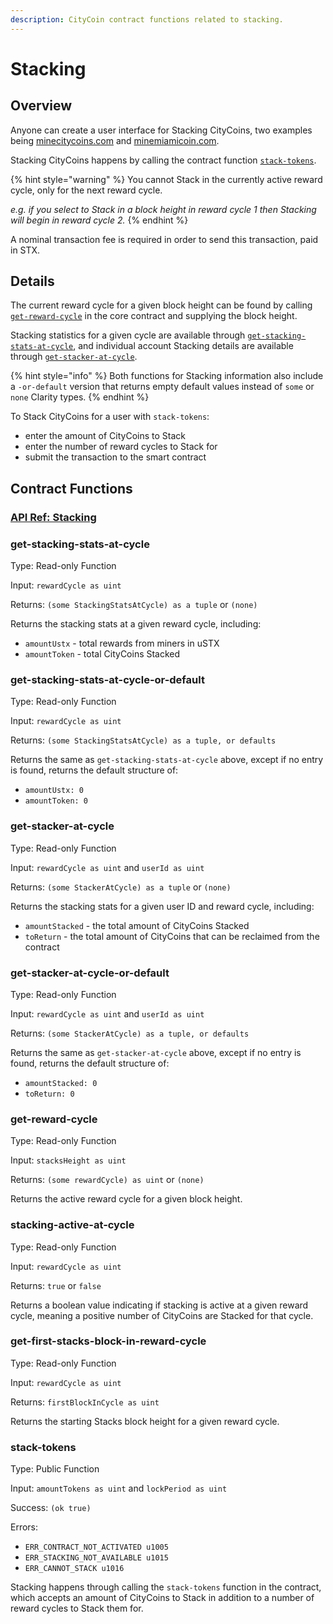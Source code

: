 ```yaml
---
description: CityCoin contract functions related to stacking.
---
```


# Stacking

## Overview

Anyone can create a user interface for Stacking CityCoins, two examples being [minecitycoins.com](https://minecitycoins.com) and [minemiamicoin.com](https://minemiamicoin.com).

Stacking CityCoins happens by calling the contract function [`stack-tokens`](stacking.md#stack-tokens).

{% hint style="warning" %}
You cannot Stack in the currently active reward cycle, only for the next reward cycle.

_e.g. if you select to Stack in a block height in reward cycle 1 then Stacking will begin in reward cycle 2._
{% endhint %}

A nominal transaction fee is required in order to send this transaction, paid in STX.

## Details

The current reward cycle for a given block height can be found by calling [`get-reward-cycle`](stacking.md#get-reward-cycle) in the core contract and supplying the block height.

Stacking statistics for a given cycle are available through [`get-stacking-stats-at-cycle`](stacking.md#get-stacking-stats-at-cycle), and individual account Stacking details are available through [`get-stacker-at-cycle`](stacking.md#get-stacker-at-cycle).

{% hint style="info" %}
Both functions for Stacking information also include a `-or-default` version that returns empty default values instead of `some` or `none` Clarity types.
{% endhint %}

To Stack CityCoins for a user with `stack-tokens`:

* enter the amount of CityCoins to Stack
* enter the number of reward cycles to Stack for
* submit the transaction to the smart contract

## Contract Functions

### [API Ref: Stacking](https://api.citycoins.co/docs#tag/Stacking)

### get-stacking-stats-at-cycle

Type: Read-only Function

Input: `rewardCycle as uint`

Returns: `(some StackingStatsAtCycle) as a tuple` or `(none)`

Returns the stacking stats at a given reward cycle, including:

* `amountUstx` - total rewards from miners in uSTX
* `amountToken` - total CityCoins Stacked

### get-stacking-stats-at-cycle-or-default

Type: Read-only Function

Input: `rewardCycle as uint`

Returns: `(some StackingStatsAtCycle) as a tuple, or defaults`

Returns the same as `get-stacking-stats-at-cycle` above, except if no entry is found, returns the default structure of:

* `amountUstx: 0`
* `amountToken: 0`

### get-stacker-at-cycle

Type: Read-only Function

Input: `rewardCycle as uint` and `userId as uint`

Returns: `(some StackerAtCycle) as a tuple` or `(none)`

Returns the stacking stats for a given user ID and reward cycle, including:

* `amountStacked` - the total amount of CityCoins Stacked
* `toReturn` - the total amount of CityCoins that can be reclaimed from the contract

### get-stacker-at-cycle-or-default

Type: Read-only Function

Input: `rewardCycle as uint` and `userId as uint`

Returns: `(some StackerAtCycle) as a tuple, or defaults`

Returns the same as `get-stacker-at-cycle` above, except if no entry is found, returns the default structure of:

* `amountStacked: 0`
* `toReturn: 0`

### get-reward-cycle

Type: Read-only Function

Input: `stacksHeight as uint`

Returns: `(some rewardCycle) as uint` or `(none)`

Returns the active reward cycle for a given block height.

### stacking-active-at-cycle

Type: Read-only Function

Input: `rewardCycle as uint`

Returns: `true` or `false`

Returns a boolean value indicating if stacking is active at a given reward cycle, meaning a positive number of CityCoins are Stacked for that cycle.

### get-first-stacks-block-in-reward-cycle

Type: Read-only Function

Input: `rewardCycle as uint`

Returns: `firstBlockInCycle as uint`

Returns the starting Stacks block height for a given reward cycle.

### stack-tokens

Type: Public Function

Input: `amountTokens as uint` and `lockPeriod as uint`

Success: `(ok true)`

Errors:

* `ERR_CONTRACT_NOT_ACTIVATED u1005`
* `ERR_STACKING_NOT_AVAILABLE u1015`
* `ERR_CANNOT_STACK u1016`

Stacking happens through calling the `stack-tokens` function in the contract, which accepts an amount of CityCoins to Stack in addition to a number of reward cycles to Stack them for.
